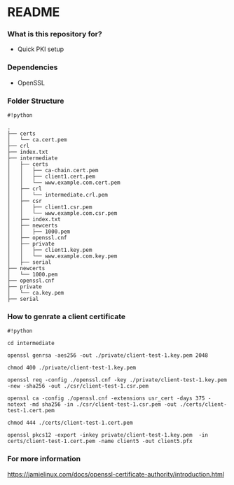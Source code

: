 # README #


### What is this repository for? ###

* Quick PKI setup

### Dependencies ###

* OpenSSL

### Folder Structure ###


```
#!python

.
├── certs
│   └── ca.cert.pem
├── crl
├── index.txt
├── intermediate
│   ├── certs
│   │   ├── ca-chain.cert.pem
│   │   ├── client1.cert.pem
│   │   └── www.example.com.cert.pem
│   ├── crl
│   │   └── intermediate.crl.pem
│   ├── csr
│   │   ├── client1.csr.pem
│   │   └── www.example.com.csr.pem
│   ├── index.txt
│   ├── newcerts
│   │   ├── 1000.pem
│   ├── openssl.cnf
│   ├── private
│   │   ├── client1.key.pem
│   │   └── www.example.com.key.pem
│   ├── serial
├── newcerts
│   └── 1000.pem
├── openssl.cnf
├── private
│   └── ca.key.pem
├── serial
```

### How to genrate a client certificate ###


```
#!python

cd intermediate

openssl genrsa -aes256 -out ./private/client-test-1.key.pem 2048

chmod 400 ./private/client-test-1.key.pem

openssl req -config ./openssl.cnf -key ./private/client-test-1.key.pem -new -sha256 -out ./csr/client-test-1.csr.pem

openssl ca -config ./openssl.cnf -extensions usr_cert -days 375 -notext -md sha256 -in ./csr/client-test-1.csr.pem -out ./certs/client-test-1.cert.pem

chmod 444 ./certs/client-test-1.cert.pem

openssl pkcs12 -export -inkey private/client-test-1.key.pem  -in certs/client-test-1.cert.pem -name client5 -out client5.pfx
```

### For more information ###
https://jamielinux.com/docs/openssl-certificate-authority/introduction.html
